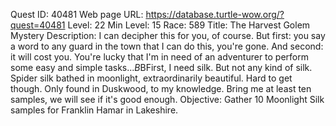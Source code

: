Quest ID: 40481
Web page URL: https://database.turtle-wow.org/?quest=40481
Level: 22
Min Level: 15
Race: 589
Title: The Harvest Golem Mystery
Description: I can decipher this for you, of course. But first: you say a word to any guard in the town that I can do this, you're gone. And second: it will cost you. You're lucky that I'm in need of an adventurer to perform some easy and simple tasks...$B$BFirst, I need silk. But not any kind of silk. Spider silk bathed in moonlight, extraordinarily beautiful. Hard to get though. Only found in Duskwood, to my knowledge. Bring me at least ten samples, we will see if it's good enough.
Objective: Gather 10 Moonlight Silk samples for Franklin Hamar in Lakeshire.
